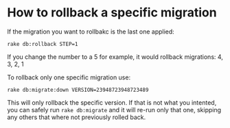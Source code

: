 # How to rollback a specific migration

If the migration you want to rollbakc is the last one applied:

```
rake db:rollback STEP=1
```

If you change the number to a 5 for example, it would rollback migrations: 4, 3, 2, 1

To rollback only one specific migration use:

```
rake db:migrate:down VERSION=23948723948723489
```

This will only rollback the specific version. If that is not what you intented, you can safely run ```rake db:migrate``` and it will re-run only that one, skipping any others that where not previously rolled back.
